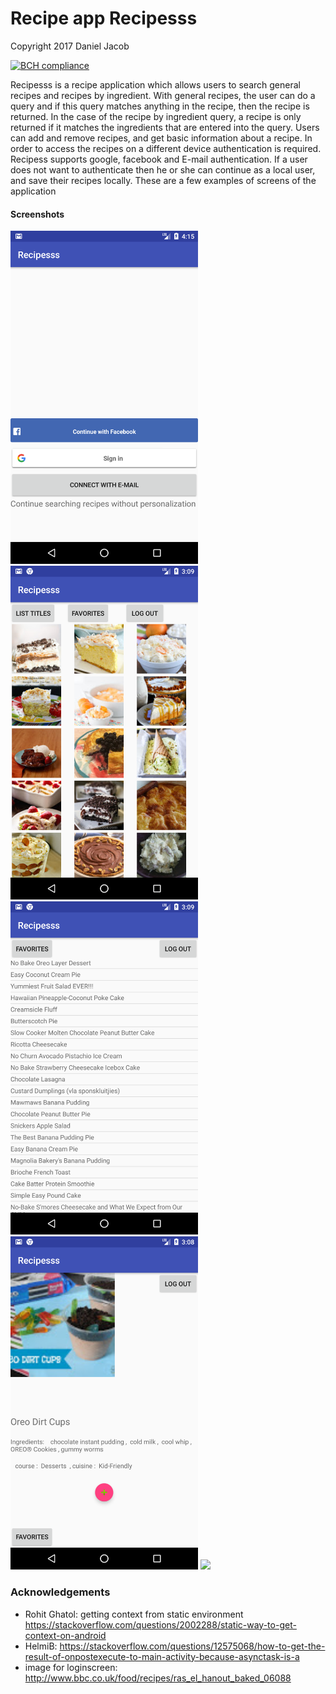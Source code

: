 <h1>Recipe app Recipesss</h1>

Copyright 2017 Daniel Jacob

[![BCH compliance](https://bettercodehub.com/edge/badge/us3rna/Recipes?branch=master)](https://bettercodehub.com/)


<p align="center">
  
  Recipesss is a recipe application which allows users to search general recipes and recipes by ingredient. With general recipes, the user can do a query and if this query matches anything in the recipe, then the recipe is returned. In the case of the recipe by ingredient query, a recipe is only returned if it matches the ingredients that are entered into the query. Users can add and remove recipes, and get basic information about a recipe. In order to access the recipes on a different device authentication is required. Recipess supports google, facebook and E-mail authentication. If a user does not want to authenticate then he or she can continue as a local user, and save their recipes locally. These are a few examples of screens of the application
 <h4>Screenshots</h4>
  <img src="/doc/loginscreen.png" width="300"/>
  <img src="/doc/gridview.png" width="300"/>
  <img src="/doc/titles.png" width="300"/>
  <img src="/doc/details.png" width="300"/>
  <img src="favorites.png" width="300"/>
</p>
<h3>Acknowledgements</h3>

- Rohit Ghatol: getting context from static environment https://stackoverflow.com/questions/2002288/static-way-to-get-context-on-android
- HelmiB: https://stackoverflow.com/questions/12575068/how-to-get-the-result-of-onpostexecute-to-main-activity-because-asynctask-is-a
- image for loginscreen:  http://www.bbc.co.uk/food/recipes/ras_el_hanout_baked_06088
